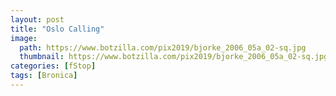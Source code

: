 ```yaml
---
layout: post
title: "Oslo Calling"
image:
  path: https://www.botzilla.com/pix2019/bjorke_2006_05a_02-sq.jpg
  thumbnail: https://www.botzilla.com/pix2019/bjorke_2006_05a_02-sq.jpg
categories: [fStop]
tags: [Bronica]
---
```

